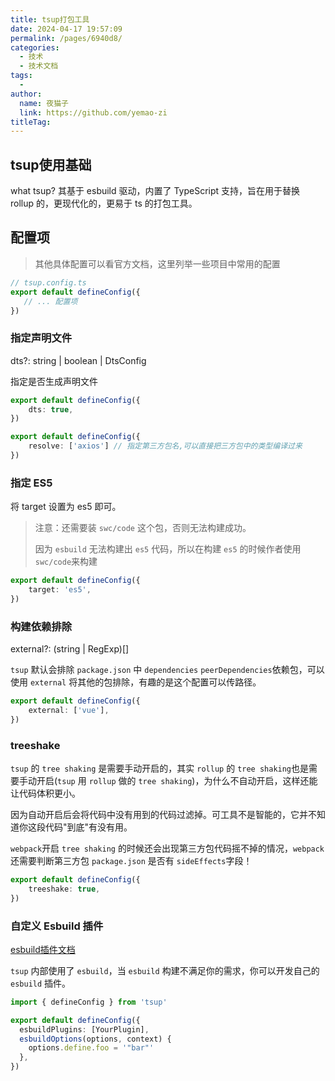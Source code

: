 ```yaml
---
title: tsup打包工具
date: 2024-04-17 19:57:09
permalink: /pages/6940d8/
categories:
  - 技术
  - 技术文档
tags:
  - 
author: 
  name: 夜猫子
  link: https://github.com/yemao-zi
titleTag: 
---
```

## tsup使用基础

what tsup? 其基于 esbuild 驱动，内置了 TypeScript 支持，旨在用于替换 rollup 的，更现代化的，更易于 ts 的打包工具。

<!-- more -->

## 配置项

> 其他具体配置可以看官方文档，这里列举一些项目中常用的配置

```ts
// tsup.config.ts
export default defineConfig({
   // ... 配置项
})
```

### 指定声明文件

dts?: string | boolean | DtsConfig

指定是否生成声明文件

```ts
export default defineConfig({
    dts: true,
})
```

```ts
export default defineConfig({
    resolve: ['axios'] // 指定第三方包名,可以直接把三方包中的类型编译过来
})
```

### 指定 ES5

将 target 设置为 es5 即可。

> 注意：还需要装 `swc/code` 这个包，否则无法构建成功。
>
> 因为 `esbuild` 无法构建出 `es5` 代码，所以在构建 `es5` 的时候作者使用 `swc/code`来构建

```ts
export default defineConfig({
    target: 'es5',
})
```

### 构建依赖排除

external?: (string | RegExp)[]

`tsup` 默认会排除 `package.json` 中 `dependencies` `peerDependencies`依赖包，可以使用 `external` 将其他的包排除，有趣的是这个配置可以传路径。

```ts
export default defineConfig({
    external: ['vue'],
})
```

### treeshake

`tsup` 的 `tree shaking` 是需要手动开启的，其实 `rollup` 的 `tree shaking`也是需要手动开启(`tsup` 用 `rollup` 做的 `tree shaking`)，为什么不自动开启，这样还能让代码体积更小。

因为自动开启后会将代码中没有用到的代码过滤掉。可工具不是智能的，它并不知道你这段代码"到底"有没有用。

`webpack`开启 `tree shaking` 的时候还会出现第三方包代码摇不掉的情况，`webpack` 还需要判断第三方包 `package.json` 是否有 `sideEffects`字段！

```ts
export default defineConfig({
    treeshake: true,
})
```

### 自定义 Esbuild 插件

[esbuild插件文档](https://esbuild.github.io/plugins/#using-plugins)

`tsup` 内部使用了 `esbuild`，当 `esbuild` 构建不满足你的需求，你可以开发自己的 `esbuild` 插件。

```ts
import { defineConfig } from 'tsup'

export default defineConfig({
  esbuildPlugins: [YourPlugin],
  esbuildOptions(options, context) {
    options.define.foo = '"bar"'
  },
})
```

